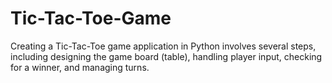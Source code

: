 # Tic-Tac-Toe-Game
Creating a Tic-Tac-Toe game application in Python involves several steps, including designing the game board (table), handling player input, checking for a winner, and managing turns.
